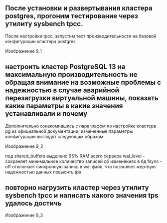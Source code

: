 ## После установки и развертывания кластера postgres, прогоним тестирование через утилиту sysbench tpcc.

После настройки tpcc, запустим тест производительности на базовой конфигурации кластера postgres 

Изображение 9_1

## настроить кластер PostgreSQL 13 на максимальную производительность не обращая внимание на возможные проблемы с надежностью в случае аварийной перезагрузки виртуальной машины, показать какие параметры в какие значения устанавливали и почему

Дополнительно ознакомившись с параграфом по настройке кластера  pg из официальной документации, измененные параметры конфигурации выглядят следующим образом: 

Изображение 9_2

под shared_buffers выделено 95% RAM всего сервера
wal_level - сохраняет минимальное количество записей об изменениях в бд
fsync - off отключает синхронную запись в wal файл, что позволяет жертвую надежностью данных повысить tps
 
##  повторно нагрузить кластер через утилиту sysbench tpcc и  написать какого значения tps удалось достичь

Изображение 9_3
